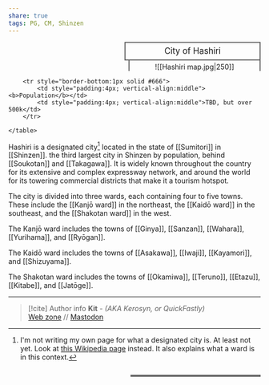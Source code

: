 ```yaml
---
share: true
tags: PG, CM, Shinzen
---
```

<div>
  <span style="float:right; width:260px; margin-left:14px; border:2px solid #666; line-height:1.5; font-size:larger; text-align:center; padding:4px">City of Hashiri</span>
  </div>

  <span style="float:right; clear:right; width:260px; margin-left:14px; border-left:2px solid #666; border-right:2px solid #666; border-collapse:collapse; text-align:center; padding-top:4px">![[Hashiri map.jpg|250]]</span>

  <div class="" style="float:right; clear:right">
    <table class="" style="float:right; clear:right; width:260px; margin-left:14px; margin-bottom:7px; border:2px solid #666; border-collapse:collapse; line-height:1.5; font-size:small">
		
		<tr style="border-bottom:1px solid #666">
			<td style="padding:4px; vertical-align:middle"><b>Population</b></td>
			<td style="padding:4px; vertical-align:middle">TBD, but over 500k</td>
		</tr>
			
    </table>
  </div>

Hashiri is a designated city[^1] located in the state of [[Sumitori]] in [[Shinzen]]. the third largest city in Shinzen by population, behind [[Soukotan]] and [[Takagawa]]. It is widely known throughout the country for its extensive and complex expressway network, and around the world for its towering commercial districts that make it a tourism hotspot.

The city is divided into three wards, each containing four to five towns. These include the [[Kanjō ward]] in the northeast, the [[Kaidō ward]] in the southeast, and the [[Shakotan ward]] in the west.

The Kanjō ward includes the towns of [[Ginya]], [[Sanzan]], [[Wahara]], [[Yurihama]], and [[Ryōgan]].

The Kaidō ward includes the towns of [[Asakawa]], [[Iwaji]], [[Kayamori]], and [[Shizuyama]].

The Shakotan ward includes the towns of [[Okamiwa]], [[Teruno]], [[Etazu]], [[Kitabe]], and [[Jatōge]].

-----
> [!cite] Author info
> **Kit** - *(AKA Kerosyn, or QuickFastly)*\
> [Web zone](https://kitabe.link) // [Mastodon](https://social.tripulse.net/@kit)

[^1]: I'm not writing my own page for what a designated city is. At least not yet. Look at [this Wikipedia page](https://en.wikipedia.org/wiki/Cities_designated_by_government_ordinance_of_Japan) instead. It also explains what a ward is in this context.